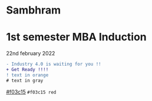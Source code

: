 # Sambhram

# 1st semester MBA Induction 

22nd february 2022 


```diff
- Industry 4.0 is waiting for you !!
+ Get Ready !!!!
! text in orange
# text in gray
```


[#f03c15](https://placehold.it/15/f03c15/000000?text=+) `#f03c15 red`


